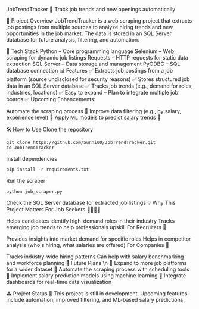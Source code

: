 JobTrendTracker 🚀
Track job trends and new openings automatically

📌 Project Overview
JobTrendTracker is a web scraping project that extracts job postings from multiple sources to analyze hiring trends and new opportunities in the job market. The data is stored in an SQL Server database for future analysis, filtering, and automation.

🔧 Tech Stack
Python – Core programming language
Selenium – Web scraping for dynamic job listings
Requests – HTTP requests for static data extraction
SQL Server – Data storage and management
PyODBC – SQL database connection
📊 Features
✅ Extracts job postings from a job platform (source undisclosed for security reasons)
✅ Stores structured job data in an SQL Server database
✅ Tracks job trends (e.g., demand for roles, industries, locations)
✅ Easy to expand – Plan to integrate multiple job boards
✅ Upcoming Enhancements:

Automate the scraping process 📌
Improve data filtering (e.g., by salary, experience level) 📌
Apply ML models to predict salary trends 📌

🛠 How to Use
Clone the repository
```
git clone https://github.com/Sunni00/JobTrendTracker.git
cd JobTrendTracker
```
Install dependencies
```
pip install -r requirements.txt
```
Run the scraper
```
python job_scraper.py
```
Check the SQL Server database for extracted job listings
💡 Why This Project Matters
For Job Seekers 👩‍💻👨‍💻

Helps candidates identify high-demand roles in their industry
Tracks emerging job trends to help professionals upskill
For Recruiters 🎯

Provides insights into market demand for specific roles
Helps in competitor analysis (who's hiring, what salaries are offered)
For Companies 🏢

Tracks industry-wide hiring patterns
Can help with salary benchmarking and workforce planning
🚀 Future Plans \n
🔹 Expand to more job platforms for a wider dataset
🔹 Automate the scraping process with scheduling tools
🔹 Implement salary prediction models using machine learning
🔹 Integrate dashboards for real-time data visualization

⚠️ Project Status
🚧 This project is still in development. Upcoming features include automation, improved filtering, and ML-based salary predictions.
